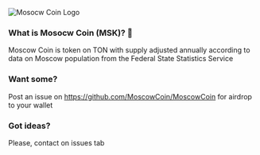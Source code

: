 
![Mosocw Coin Logo](https://moscowcoin.github.io/MoscowCoin/logo/msk-ton.png)

### What is Mosocw Coin (MSK)? 👋

Moscow Coin is token on TON with supply adjusted annually according to data on Moscow population from the Federal State Statistics Service

### Want some?

Post an issue on https://github.com/MoscowCoin/MoscowCoin for airdrop to your wallet

### Got ideas?

Please, contact on issues tab
